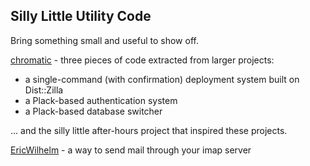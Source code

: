 ## Silly Little Utility Code

Bring something small and useful to show off.

[chromatic](/chromatic) - three pieces of code extracted from larger projects:

* a single-command (with confirmation) deployment system built on Dist::Zilla
* a Plack-based authentication system
* a Plack-based database switcher

... and the silly little after-hours project that inspired these projects.

[EricWilhelm](/EricWilhelm) - a way to send mail through your imap server
